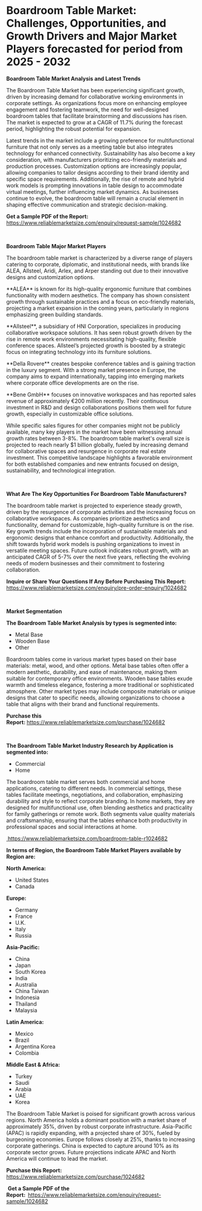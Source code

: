 <p><h1>Boardroom Table Market: Challenges, Opportunities, and Growth Drivers and Major Market Players forecasted for period from 2025 - 2032</h1></p><p><strong>Boardroom Table Market Analysis and Latest Trends</strong></p>
<p><p>The Boardroom Table Market has been experiencing significant growth, driven by increasing demand for collaborative working environments in corporate settings. As organizations focus more on enhancing employee engagement and fostering teamwork, the need for well-designed boardroom tables that facilitate brainstorming and discussions has risen. The market is expected to grow at a CAGR of 11.7% during the forecast period, highlighting the robust potential for expansion.</p><p>Latest trends in the market include a growing preference for multifunctional furniture that not only serves as a meeting table but also integrates technology for enhanced connectivity. Sustainability has also become a key consideration, with manufacturers prioritizing eco-friendly materials and production processes. Customization options are increasingly popular, allowing companies to tailor designs according to their brand identity and specific space requirements. Additionally, the rise of remote and hybrid work models is prompting innovations in table design to accommodate virtual meetings, further influencing market dynamics. As businesses continue to evolve, the boardroom table will remain a crucial element in shaping effective communication and strategic decision-making.</p></p>
<p><strong>Get a Sample PDF of the Report:&nbsp;</strong> <a href="https://www.reliablemarketsize.com/enquiry/request-sample/1024682?utm_campaign=1131&utm_medium=2&utm_source=Github&utm_content=ia&utm_term=17042025&utm_id=boardroom-table">https://www.reliablemarketsize.com/enquiry/request-sample/1024682</a></p>
<p>&nbsp;</p>
<p><strong>Boardroom Table Major Market Players</strong></p>
<p><p>The boardroom table market is characterized by a diverse range of players catering to corporate, diplomatic, and institutional needs, with brands like ALEA, Allsteel, Aridi, Arlex, and Arper standing out due to their innovative designs and customization options.</p><p>**ALEA** is known for its high-quality ergonomic furniture that combines functionality with modern aesthetics. The company has shown consistent growth through sustainable practices and a focus on eco-friendly materials, projecting a market expansion in the coming years, particularly in regions emphasizing green building standards.</p><p>**Allsteel**, a subsidiary of HNI Corporation, specializes in producing collaborative workspace solutions. It has seen robust growth driven by the rise in remote work environments necessitating high-quality, flexible conference spaces. Allsteel’s projected growth is boosted by a strategic focus on integrating technology into its furniture solutions.</p><p>**Della Rovere** creates bespoke conference tables and is gaining traction in the luxury segment. With a strong market presence in Europe, the company aims to expand internationally, tapping into emerging markets where corporate office developments are on the rise.</p><p>**Bene GmbH** focuses on innovative workspaces and has reported sales revenue of approximately €200 million recently. Their continuous investment in R&D and design collaborations positions them well for future growth, especially in customizable office solutions.</p><p>While specific sales figures for other companies might not be publicly available, many key players in the market have been witnessing annual growth rates between 3-8%. The boardroom table market's overall size is projected to reach nearly $1 billion globally, fueled by increasing demand for collaborative spaces and resurgence in corporate real estate investment. This competitive landscape highlights a favorable environment for both established companies and new entrants focused on design, sustainability, and technological integration.</p></p>
<p>&nbsp;</p>
<p><strong>What Are The Key Opportunities For Boardroom Table Manufacturers?</strong></p>
<p><p>The boardroom table market is projected to experience steady growth, driven by the resurgence of corporate activities and the increasing focus on collaborative workspaces. As companies prioritize aesthetics and functionality, demand for customizable, high-quality furniture is on the rise. Key growth trends include the incorporation of sustainable materials and ergonomic designs that enhance comfort and productivity. Additionally, the shift towards hybrid work models is pushing organizations to invest in versatile meeting spaces. Future outlook indicates robust growth, with an anticipated CAGR of 5-7% over the next five years, reflecting the evolving needs of modern businesses and their commitment to fostering collaboration.</p></p>
<p><strong>Inquire or Share Your Questions If Any Before Purchasing This Report:</strong> <a href="https://www.reliablemarketsize.com/enquiry/pre-order-enquiry/1024682?utm_campaign=1131&utm_medium=2&utm_source=Github&utm_content=ia&utm_term=17042025&utm_id=boardroom-table">https://www.reliablemarketsize.com/enquiry/pre-order-enquiry/1024682</a></p>
<p>&nbsp;</p>
<p><strong>Market Segmentation</strong></p>
<p><strong>The Boardroom Table Market Analysis by types is segmented into:</strong></p>
<p><ul><li>Metal Base</li><li>Wooden Base</li><li>Other</li></ul></p>
<p><p>Boardroom tables come in various market types based on their base materials: metal, wood, and other options. Metal base tables often offer a modern aesthetic, durability, and ease of maintenance, making them suitable for contemporary office environments. Wooden base tables exude warmth and timeless elegance, fostering a more traditional or sophisticated atmosphere. Other market types may include composite materials or unique designs that cater to specific needs, allowing organizations to choose a table that aligns with their brand and functional requirements.</p></p>
<p><strong>Purchase this Report:&nbsp;</strong><a href="https://www.reliablemarketsize.com/purchase/1024682?utm_campaign=1131&utm_medium=2&utm_source=Github&utm_content=ia&utm_term=17042025&utm_id=boardroom-table">https://www.reliablemarketsize.com/purchase/1024682</a></p>
<p>&nbsp;</p>
<p><strong>The Boardroom Table Market Industry Research by Application is segmented into:</strong></p>
<p><ul><li>Commercial</li><li>Home</li></ul></p>
<p><p>The boardroom table market serves both commercial and home applications, catering to different needs. In commercial settings, these tables facilitate meetings, negotiations, and collaboration, emphasizing durability and style to reflect corporate branding. In home markets, they are designed for multifunctional use, often blending aesthetics and practicality for family gatherings or remote work. Both segments value quality materials and craftsmanship, ensuring that the tables enhance both productivity in professional spaces and social interactions at home.</p></p>
<p><a href="https://www.reliablemarketsize.com/boardroom-table-r1024682?utm_campaign=1131&utm_medium=2&utm_source=Github&utm_content=ia&utm_term=17042025&utm_id=boardroom-table">&nbsp;https://www.reliablemarketsize.com/boardroom-table-r1024682</a></p>
<p><strong>In terms of Region, the Boardroom Table Market Players available by Region are:</strong></p>
<p>
    <p> <strong> North America: </strong>
        <ul>
            <li>United States</li>
            <li>Canada</li>
        </ul>
        </p> 
    <p> <strong> Europe: </strong>
        <ul>
            <li>Germany</li>
            <li>France</li>
            <li>U.K.</li>
            <li>Italy</li>
            <li>Russia</li>
        </ul>
        </p> 
    <p> <strong> Asia-Pacific: </strong>
        <ul>
            <li>China</li>
            <li>Japan</li>
            <li>South Korea</li>
            <li>India</li>
            <li>Australia</li>
            <li>China Taiwan</li>
            <li>Indonesia</li>
            <li>Thailand</li>
            <li>Malaysia</li>
        </ul>
        </p> 
    <p> <strong> Latin America: </strong>
        <ul>
            <li>Mexico</li>
            <li>Brazil</li>
            <li>Argentina Korea</li>
            <li>Colombia</li>
        </ul>
        </p> 
    <p> <strong> Middle East & Africa: </strong>
        <ul>
            <li>Turkey</li>
            <li>Saudi</li>
            <li>Arabia</li>
            <li>UAE</li>
            <li>Korea</li>
        </ul>
    </p>
    </p>
<p><p>The Boardroom Table Market is poised for significant growth across various regions. North America holds a dominant position with a market share of approximately 35%, driven by robust corporate infrastructure. Asia-Pacific (APAC) is rapidly expanding, with a projected share of 30%, fueled by burgeoning economies. Europe follows closely at 25%, thanks to increasing corporate gatherings. China is expected to capture around 10% as its corporate sector grows. Future projections indicate APAC and North America will continue to lead the market.</p></p>
<p><strong>Purchase this Report: </strong><a href="https://www.reliablemarketsize.com/purchase/1024682?utm_campaign=1131&utm_medium=2&utm_source=Github&utm_content=ia&utm_term=17042025&utm_id=boardroom-table">https://www.reliablemarketsize.com/purchase/1024682</a></p>
<p>&nbsp;<strong>Get a Sample PDF of the Report:&nbsp;&nbsp;</strong><a href="https://www.reliablemarketsize.com/enquiry/request-sample/1024682?utm_campaign=1131&utm_medium=2&utm_source=Github&utm_content=ia&utm_term=17042025&utm_id=boardroom-table">https://www.reliablemarketsize.com/enquiry/request-sample/1024682</a></p>
<p><strong></strong></p>
<p><p></p><p></p><p></p></p>